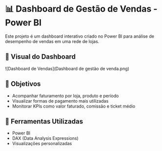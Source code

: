 # 📊 Dashboard de Gestão de Vendas - Power BI

Este projeto é um dashboard interativo criado no Power BI para análise de desempenho de vendas em uma rede de lojas.

## 📸 Visual do Dashboard

![Dashboard de Vendas](Dashboard de gestão de venda.png)

## 🔎 Objetivos

- Acompanhar faturamento por loja, produto e período
- Visualizar formas de pagamento mais utilizadas
- Monitorar KPIs como valor faturado, comissão e ticket médio

## 🧰 Ferramentas Utilizadas

- Power BI
- DAX (Data Analysis Expressions)
- Visualizações personalizadas
